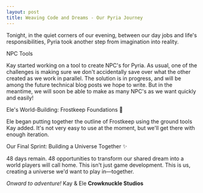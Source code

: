 ```yaml
---
layout: post
title: Weaving Code and Dreams - Our Pyria Journey
---
```


Tonight, in the quiet corners of our evening, between our day jobs and life's responsibilities, Pyria took another step from imagination into reality.

NPC Tools

Kay started working on a tool to create NPC's for Pyria. As usual, one of the challenges is making sure we don't accidentally save over what the other created as we work in parallel. The solution is in progress, and will be among the future technical blog posts we hope to write. But in the meantime, we will soon be able to make as many NPC's as we want quickly and easily!

Ele's World-Building: Frostkeep Foundations 🏰

Ele began putting together the outline of Frostkeep using the ground tools Kay added. It's not very easy to use at the moment, but we'll get there with enough iteration.

Our Final Sprint: Building a Universe Together ✨

48 days remain. 48 opportunities to transform our shared dream into a world players will call home.
This isn't just game development. This is us, creating a universe we'd want to play in—together.

*Onward to adventure!*
Kay & Ele
**Crowknuckle Studios**